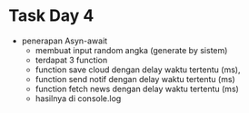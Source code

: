# Task Day 4

- penerapan Asyn-await 
    - membuat input random angka (generate by sistem)
    - terdapat 3 function
    - function save cloud dengan delay waktu tertentu (ms), 
    - function send notif dengan delay waktu tertentu (ms)
    - function fetch news dengan delay waktu tertentu (ms)
    - hasilnya di console.log


